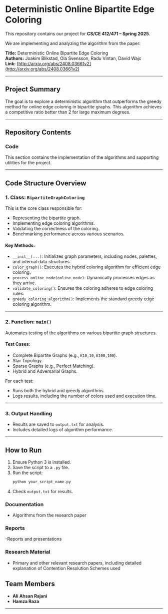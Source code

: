 # Deterministic Online Bipartite Edge Coloring

This repository contains our project for **CS/CE 412/471 – Spring 2025**.

We are implementing and analyzing the algorithm from the paper:

**Title:** Deterministic Online Bipartite Edge Coloring  
**Authors:** Joakim Blikstad, Ola Svensson, Radu Vintan, David Wajc  
**Link:** [http://arxiv.org/abs/2408.03661v2](http://arxiv.org/abs/2408.03661v2)

---

## Project Summary

The goal is to explore a deterministic algorithm that outperforms the greedy method for online edge coloring in bipartite graphs. This algorithm achieves a competitive ratio better than 2 for large maximum degrees.

---

## Repository Contents

### Code

This section contains the implementation of the algorithms and supporting utilities for the project.

---

## Code Structure Overview

### **1. Class: `BipartiteGraphColoring`**
This is the core class responsible for:
- Representing the bipartite graph.
- Implementing edge coloring algorithms.
- Validating the correctness of the coloring.
- Benchmarking performance across various scenarios.

#### **Key Methods:**
- `__init__(...)`: Initializes graph parameters, including nodes, palettes, and internal data structures.
- `color_graph()`: Executes the hybrid coloring algorithm for efficient edge coloring.
- `process_online_node(online_node)`: Dynamically processes edges as they arrive.
- `validate_coloring()`: Ensures the coloring adheres to edge coloring rules.
- `greedy_coloring_algorithm()`: Implements the standard greedy edge coloring algorithm.

---

### **2. Function: `main()`**
Automates testing of the algorithms on various bipartite graph structures.

#### **Test Cases:**
- Complete Bipartite Graphs (e.g., `K10,10`, `K100,100`).
- Star Topology.
- Sparse Graphs (e.g., Perfect Matching).
- Hybrid and Adversarial Graphs.

For each test:
- Runs both the hybrid and greedy algorithms.
- Logs results, including the number of colors used and execution time.

---

### **3. Output Handling**
- Results are saved to `output.txt` for analysis.
- Includes detailed logs of algorithm performance.

---

## How to Run
1. Ensure Python 3 is installed.
2. Save the script to a `.py` file.
3. Run the script:
    ```bash
    python your_script_name.py
    ```
4. Check `output.txt` for results.

### Documentation
- Algorithms from the research paper

### Reports
-Reports and presentations

### Research Material
- Primary and other relevant research papers, including detailed explanation of Contention Resolution Schemes used

## Team Members

- **Ali Ahsan Rajani**  
- **Hamza Raza**

---
